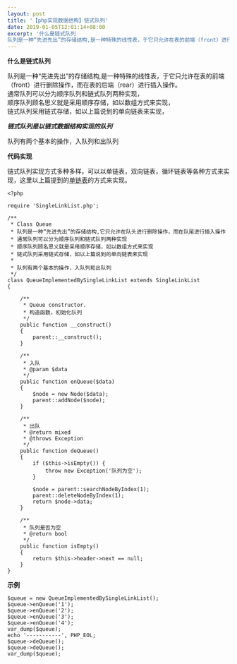 ```yaml
---  
layout: post  
title: '【php实现数据结构】链式队列'  
date: 2019-01-05T12:01:14+08:00  
excerpt: '什么是链式队列
队列是一种“先进先出”的存储结构,是一种特殊的线性表，于它只允许在表的前端（front）进行删除操作，而在表的后端（rear）进行插入操作。通常队列可以分为顺序队列和链式队列两种实现，'  
---  
```


**什么是链式队列**

队列是一种“先进先出”的存储结构,是一种特殊的线性表，于它只允许在表的前端（front）进行删除操作，而在表的后端（rear）进行插入操作。  
通常队列可以分为顺序队列和链式队列两种实现，  
顺序队列顾名思义就是采用顺序存储，如以数组方式来实现，  
链式队列采用链式存储，如以上篇说到的单向链表来实现，

***链式队列是以链式数据结构实现的队列***

队列有两个基本的操作，入队列和出队列

**代码实现**

链式队列实现方式多种多样，可以以单链表，双向链表，循环链表等各种方式来实现，这里以上篇提到的[单链表](https://segmentfault.com/a/1190000017764793)的方式来实现。

```
<?php

require 'SingleLinkList.php';

/**
 * Class Queue
 * 队列是一种“先进先出”的存储结构,它只允许在队头进行删除操作，而在队尾进行插入操作
 * 通常队列可以分为顺序队列和链式队列两种实现
 * 顺序队列顾名思义就是采用顺序存储，如以数组方式来实现
 * 链式队列采用链式存储，如以上篇说到的单向链表来实现
 *
 * 队列有两个基本的操作，入队列和出队列
 */
class QueueImplementedBySingleLinkList extends SingleLinkList
{

    /**
     * Queue constructor.
     * 构造函数，初始化队列
     */
    public function __construct()
    {
        parent::__construct();
    }

    /**
     * 入队
     * @param $data
     */
    public function enQueue($data)
    {
        $node = new Node($data);
        parent::addNode($node);
    }

    /**
     * 出队
     * @return mixed
     * @throws Exception
     */
    public function deQueue()
    {
        if ($this->isEmpty()) {
            throw new Exception('队列为空');
        }

        $node = parent::searchNodeByIndex(1);
        parent::deleteNodeByIndex(1);
        return $node->data;
    }

    /**
     * 队列是否为空
     * @return bool
     */
    public function isEmpty()
    {
        return $this->header->next == null;
    }
}
```

**示例**

```
$queue = new QueueImplementedBySingleLinkList();
$queue->enQueue('1');
$queue->enQueue('2');
$queue->enQueue('3');
$queue->enQueue('4');
var_dump($queue);
echo '-----------', PHP_EOL;
$queue->deQueue();
$queue->deQueue();
var_dump($queue);
```